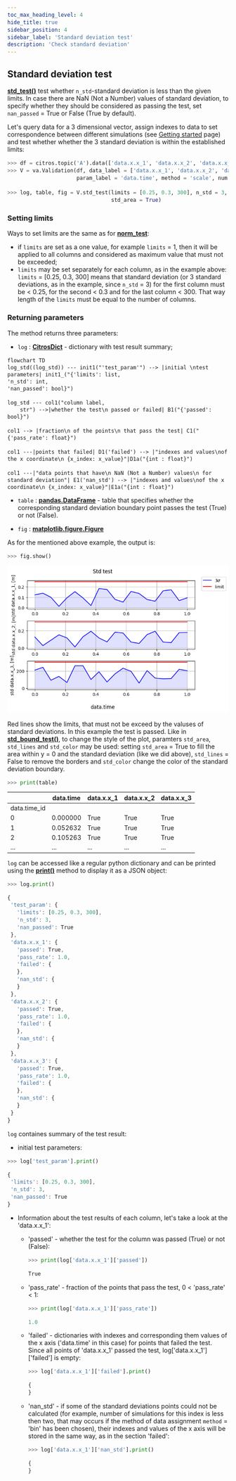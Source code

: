 ```yaml
---
toc_max_heading_level: 4
hide_title: true
sidebar_position: 4
sidebar_label: 'Standard deviation test'
description: 'Check standard deviation'
---
```

## Standard deviation test

[**std_test()**](../documentation/validation/validation.md#citros_data_analysis.validation.validation.Validation.std_test) test whether `n_std`-standard deviation is less than the given limits. In case there are NaN (Not a Number) values of standard deviation, to specify whether they should be considered as passing the test, set `nan_passed` = True or False (True by default).

Let's query data for a 3 dimensional vector, assign indexes to data to set correspondence between different simulations (see [Getting started](getting_started.md) page) and test whether whether the 3 standard deviation is within the established limits:

```python
>>> df = citros.topic('A').data(['data.x.x_1', 'data.x.x_2', 'data.x.x_3', 'data.time'])
>>> V = va.Validation(df, data_label = ['data.x.x_1', 'data.x.x_2', 'data.x.x_3'], 
                      param_label = 'data.time', method = 'scale', num = 20, units = 'm')
                      
>>> log, table, fig = V.std_test(limits = [0.25, 0.3, 300], n_std = 3, nan_passed = True, 
                                 std_area = True)
```

### Setting limits

Ways to set limits are the same as for [**norm_test**](norm_test.md):
  
  - if `limits` are set as a one value, for example `limits` = 1, then it will be applied to all columns and considered as maximum value that must not be exceeded;
  - `limits` may be set separately for each column, as in the example above: `limits` = [0.25, 0.3, 300] means that standard deviation (or 3 standard deviations, as in the example, since `n_std` = 3) for the first column must be < 0.25, for the second < 0.3 and for the last column < 300. That way length of the `limits` must be equal to the number of columns.

### Returning parameters

The method returns three parameters: 
- `log` : [**CitrosDict**](../documentation/data_access/citros_dict.md#citros_data_analysis.data_access.citros_dict.CitrosDict) - dictionary with test result summary;

```mermaid
flowchart TD
log_std((log_std)) --- init1("'test_param'") --> |initial \ntest parameters| init1_("{'limits': list,
'n_std': int,
'nan_passed': bool}")

log_std --- col1("column label,
    str") -->|whether the test\n passed or failed| B1("{'passed': bool}")

col1 --> |fraction\n of the points\n that pass the test| C1("{'pass_rate': float}")

col1 ---|points that failed| D1('failed') --> |"indexes and values\nof the x coordinate\n {x_index: x_value}"|D1a("{int : float}")

col1 ---|"data points that have\n NaN (Not a Number) values\n for standard deviation"| E1('nan_std') --> |"indexes and values\nof the x coordinate\n {x_index: x_value}"|E1a("{int : float}")
```

- `table` : [**pandas.DataFrame**](https://pandas.pydata.org/docs/reference/api/pandas.DataFrame.html) - table that specifies whether the corresponding standard deviation boundary point passes the test (True) or not (False).

- `fig` : [**matplotlib.figure.Figure**](https://matplotlib.org/stable/api/figure_api.html#matplotlib.figure.Figure)

As for the mentioned above example, the output is:

```python
>>> fig.show()
```

![fig6](img/fig29.png "Fig6")

Red lines show the limits, that must not be exceed by the valuses of standard deviations. In this example the test is passed.
Like in [**std_bound_test()**](standard_deviation_boundary_test.md), to change the style of the plot, paramters `std_area`, `std_lines` and `std_color` may be used: setting `std_area` = True to fill the area within y = 0 and the standard deviation (like we did above), `std_lines` = False to remove the borders and `std_color` change the color of the standard deviation boundary.

```python
>>> print(table)
```
||	data.time| data.x.x_1 |data.x.x_2 |data.x.x_3
|--|--|--|--|--|
data.time_id||||
0   | 0.000000| True|True| True
1   | 0.052632| True|True| True
2   | 0.105263| True|True| True
...|...|...|...|...

`log` can be accessed like a regular python dictionary and can be printed using the [**print()**](../documentation/data_access/citros_dict.md#citros_data_analysis.data_access.citros_dict.CitrosDict.print) method to display it as a JSON object:

```python
>>> log.print()
```
```js
{
 'test_param': {
   'limits': [0.25, 0.3, 300],
   'n_std': 3,
   'nan_passed': True
 },
 'data.x.x_1': {
   'passed': True,
   'pass_rate': 1.0,
   'failed': {
   },
   'nan_std': {
   }
 },
 'data.x.x_2': {
   'passed': True,
   'pass_rate': 1.0,
   'failed': {
   },
   'nan_std': {
   }
 },
 'data.x.x_3': {
   'passed': True,
   'pass_rate': 1.0,
   'failed': {
   },
   'nan_std': {
   }
 }
}
```

`log` containes summary of the test result: 
  - initial test parameters:
  ```python
  >>> log['test_param'].print()
  ```
  ```js
  {
   'limits': [0.25, 0.3, 300],
   'n_std': 3,
   'nan_passed': True
  }
  ```

  - Information about the test results of each column, let's take a look at the 'data.x.x_1':
    - 'passed' - whether the test for the column was passed (True) or not (False):

      ```python
      >>> print(log['data.x.x_1']['passed'])
      ```
      ```js
      True
      ``` 

    - 'pass_rate' - fraction of the points that pass the test, 0 < 'pass_rate' < 1:

      ```python
      >>> print(log['data.x.x_1']['pass_rate'])
      ```
      ```js
      1.0
      ```

    - 'failed' - dictionaries with indexes and corresponding them values of the x axis ('data.time' in this case) for points that failed the test. Since all points of 'data.x.x_1' passed the test, log['data.x.x_1']['failed'] is empty:
      
      ```python
      >>> log['data.x.x_1']['failed'].print()
      ```
      ```js
      {
      }
      ```

    - 'nan_std' - if some of the standard deviations points could not be calculated (for example, number of simulations for this index is less then two, that may occurs if the method of data assignment `method` = 'bin' has been chosen), their indexes and values of the x axis will be stored in the same way, as in the section 'failed':

      ```python
      >>> log['data.x.x_1']['nan_std'].print()
      ```
      ```js
      {
      }
      ```
